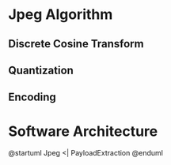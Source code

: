 # Jpeg Algorithm

## Discrete Cosine Transform

## Quantization


## Encoding


# Software Architecture

@startuml
Jpeg <| PayloadExtraction
@enduml
